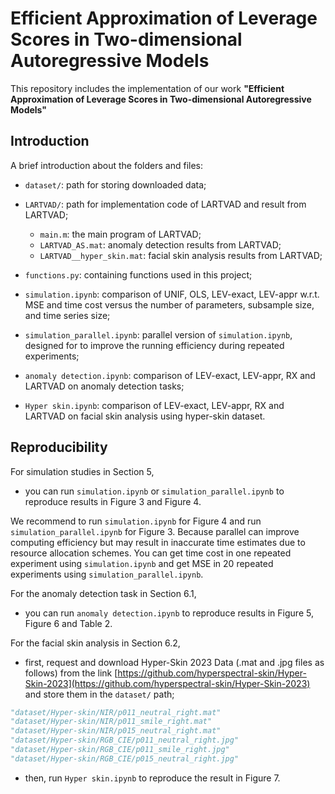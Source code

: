 # Efficient Approximation of Leverage Scores in Two-dimensional Autoregressive Models

This repository includes the implementation of our work **"Efficient Approximation of Leverage Scores in Two-dimensional Autoregressive Models"**

## Introduction

A brief introduction about the folders and files:

* `dataset/`: path for storing downloaded data;
* `LARTVAD/`: path for implementation code of LARTVAD and result from LARTVAD;
  * `main.m`: the main program of LARTVAD;
  * `LARTVAD_AS.mat`: anomaly detection results from LARTVAD;
  * `LARTVAD__hyper_skin.mat`: facial skin analysis results from LARTVAD;

* `functions.py`: containing functions used in this project;

* `simulation.ipynb`: comparison of UNIF, OLS, LEV-exact, LEV-appr w.r.t. MSE and time cost versus the number of parameters, subsample size, and time series size;
* `simulation_parallel.ipynb`: parallel version of `simulation.ipynb`, designed for to improve the running efficiency during repeated experiments;
* `anomaly detection.ipynb`: comparison of LEV-exact, LEV-appr, RX and LARTVAD on anomaly detection tasks;
* `Hyper skin.ipynb`: comparison of LEV-exact, LEV-appr, RX and LARTVAD on facial skin analysis using hyper-skin dataset.

## Reproducibility

For simulation studies in Section 5,

* you can run `simulation.ipynb` or `simulation_parallel.ipynb` to reproduce results in Figure 3 and Figure 4.

We recommend to run `simulation.ipynb` for Figure 4 and run `simulation_parallel.ipynb` for Figure 3. Because parallel can improve computing efficiency but may result in inaccurate time estimates due to resource allocation schemes. You can get time cost in one repeated experiment using `simulation.ipynb` and get MSE in 20 repeated experiments using `simulation_parallel.ipynb`.

For the anomaly detection task in Section 6.1,

* you can run `anomaly detection.ipynb` to reproduce results in Figure 5, Figure 6 and Table 2.

For the facial skin analysis in Section 6.2,

* first, request and download Hyper-Skin 2023 Data (.mat and .jpg files as follows) from the link [https://github.com/hyperspectral-skin/Hyper-Skin-2023](https://github.com/hyperspectral-skin/Hyper-Skin-2023) and store them in the `dataset/` path;

```python
"dataset/Hyper-skin/NIR/p011_neutral_right.mat"
"dataset/Hyper-skin/NIR/p011_smile_right.mat"
"dataset/Hyper-skin/NIR/p015_neutral_right.mat"
"dataset/Hyper-skin/RGB_CIE/p011_neutral_right.jpg"
"dataset/Hyper-skin/RGB_CIE/p011_smile_right.jpg"
"dataset/Hyper-skin/RGB_CIE/p015_neutral_right.jpg"
```

* then, run `Hyper skin.ipynb` to reproduce the result in Figure 7.



